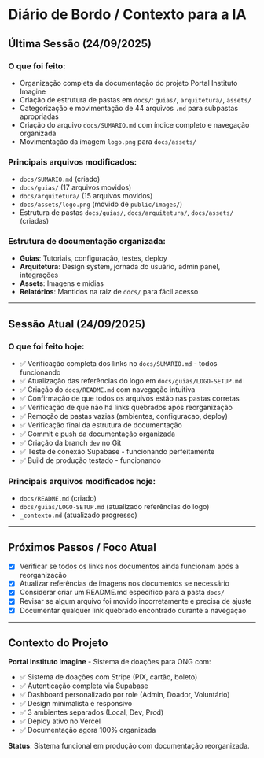 # Diário de Bordo / Contexto para a IA

## Última Sessão (24/09/2025)

### O que foi feito:
- Organização completa da documentação do projeto Portal Instituto Imagine
- Criação de estrutura de pastas em `docs/`: `guias/`, `arquitetura/`, `assets/`
- Categorização e movimentação de 44 arquivos `.md` para subpastas apropriadas
- Criação do arquivo `docs/SUMARIO.md` com índice completo e navegação organizada
- Movimentação da imagem `logo.png` para `docs/assets/`

### Principais arquivos modificados:
- `docs/SUMARIO.md` (criado)
- `docs/guias/` (17 arquivos movidos)
- `docs/arquitetura/` (15 arquivos movidos)
- `docs/assets/logo.png` (movido de `public/images/`)
- Estrutura de pastas `docs/guias/`, `docs/arquitetura/`, `docs/assets/` (criadas)

### Estrutura de documentação organizada:
- **Guias**: Tutoriais, configuração, testes, deploy
- **Arquitetura**: Design system, jornada do usuário, admin panel, integrações
- **Assets**: Imagens e mídias
- **Relatórios**: Mantidos na raiz de `docs/` para fácil acesso

---

## Sessão Atual (24/09/2025)

### O que foi feito hoje:
- ✅ Verificação completa dos links no `docs/SUMARIO.md` - todos funcionando
- ✅ Atualização das referências do logo em `docs/guias/LOGO-SETUP.md`
- ✅ Criação do `docs/README.md` com navegação intuitiva
- ✅ Confirmação de que todos os arquivos estão nas pastas corretas
- ✅ Verificação de que não há links quebrados após reorganização
- ✅ Remoção de pastas vazias (ambientes, configuracao, deploy)
- ✅ Verificação final da estrutura de documentação
- ✅ Commit e push da documentação organizada
- ✅ Criação da branch `dev` no Git
- ✅ Teste de conexão Supabase - funcionando perfeitamente
- ✅ Build de produção testado - funcionando

### Principais arquivos modificados hoje:
- `docs/README.md` (criado)
- `docs/guias/LOGO-SETUP.md` (atualizado referências do logo)
- `_contexto.md` (atualizado progresso)

---

## Próximos Passos / Foco Atual

- [x] Verificar se todos os links nos documentos ainda funcionam após a reorganização
- [x] Atualizar referências de imagens nos documentos se necessário
- [x] Considerar criar um README.md específico para a pasta `docs/`
- [x] Revisar se algum arquivo foi movido incorretamente e precisa de ajuste
- [x] Documentar qualquer link quebrado encontrado durante a navegação

---

## Contexto do Projeto

**Portal Instituto Imagine** - Sistema de doações para ONG com:
- ✅ Sistema de doações com Stripe (PIX, cartão, boleto)
- ✅ Autenticação completa via Supabase
- ✅ Dashboard personalizado por role (Admin, Doador, Voluntário)
- ✅ Design minimalista e responsivo
- ✅ 3 ambientes separados (Local, Dev, Prod)
- ✅ Deploy ativo no Vercel
- ✅ Documentação agora 100% organizada

**Status**: Sistema funcional em produção com documentação reorganizada.
